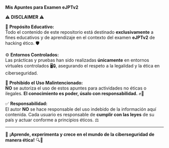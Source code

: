 **Mis Apuntes para Examen eJPTv2**

⚠️ **DISCLAIMER** ⚠️

📌 **Propósito Educativo:**  
Todo el contenido de este repositorio está destinado **exclusivamente** a fines educativos y de aprendizaje en el contexto del examen **eJPTv2** de hacking ético. 🛡️  

⚙️ **Entornos Controlados:**  
Las prácticas y pruebas han sido realizadas **únicamente** en entornos virtuales controlados 🖥️🔒, asegurando el respeto a la legalidad y la ética en ciberseguridad.  

🚫 **Prohibido el Uso Malintencionado:**  
**NO** se autoriza el uso de estos apuntes para actividades no éticas o ilegales. **El conocimiento es poder, úsalo con responsabilidad.** ✊🔑  

✅ **Responsabilidad:**  
El autor **NO** se hace responsable del uso indebido de la información aquí contenida. Cada usuario es responsable de **cumplir con las leyes** de su país y actuar conforme a principios éticos. ⚖️  

---

📢 **¡Aprende, experimenta y crece en el mundo de la ciberseguridad de manera ética!** 🔍🔐  